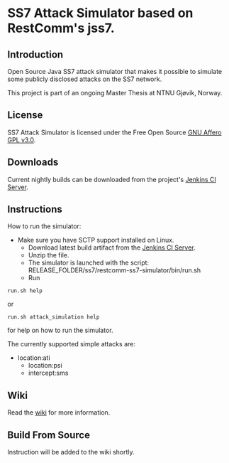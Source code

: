 # SS7 Attack Simulator based on RestComm's jss7.

## Introduction

Open Source Java SS7 attack simulator that makes it possible to simulate some publicly disclosed attacks on the SS7 network.

This project is part of an ongoing Master Thesis at NTNU Gjøvik, Norway.

## License

SS7 Attack Simulator is licensed under the Free Open Source [GNU Affero GPL v3.0](http://www.gnu.org/licenses/agpl-3.0.html).

## Downloads

Current nightly builds can be downloaded from the project's [Jenkins CI Server](https://jensen.ninja/jenkins/).

## Instructions

How to run the simulator:
* Make sure you have SCTP support installed on Linux.
  * Download latest build artifact from the [Jenkins CI
  Server](https://jensen.ninja/jenkins/job/jss7-attack-simulator/).
  * Unzip the file.
  * The simulator is launched with the script:
      RELEASE_FOLDER/ss7/restcomm-ss7-simulator/bin/run.sh
  * Run
``` 
run.sh help 
```
or
```
run.sh attack_simulation help 
```
for help on how to run the simulator.

The currently supported simple attacks are:
* location:ati
  * location:psi
  * intercept:sms

## Wiki

Read the [wiki](https://github.com/polarking/jss7-attack-simulator/wiki) for more information.

## Build From Source

Instruction will be added to the wiki shortly.


